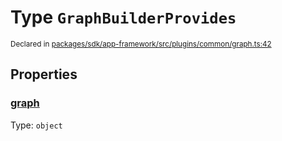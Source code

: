 # Type `GraphBuilderProvides`
<sub>Declared in [packages/sdk/app-framework/src/plugins/common/graph.ts:42](https://github.com/dxos/dxos/blob/4cb70f94e/packages/sdk/app-framework/src/plugins/common/graph.ts#L42)</sub>




## Properties
### [graph](https://github.com/dxos/dxos/blob/4cb70f94e/packages/sdk/app-framework/src/plugins/common/graph.ts#L43)
Type: <code>object</code>





